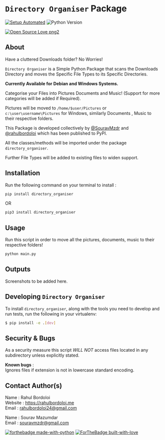 # `Directory Organiser` Package

[![Setup Automated](https://img.shields.io/badge/setup-automated-blue?logo=gitpod)](https://gitpod.io/from-referrer/)
![Python Version](https://img.shields.io/badge/python-3.x-brightgreen.svg)
<!--![Test passing](https://img.shields.io/badge/Tests-passing-brightgreen.svg)-->
[![Open Source Love png2](https://badges.frapsoft.com/os/v2/open-source.png?v=103)](https://github.com/ellerbrock/open-source-badges/)

## About

Have a cluttered Downloads folder? No Worries!

`Directory Organiser` is a Simple Python Package that scans the Downloads Directory and moves the Specific File Types to its Specific Directories.

<b> Currently Available for Debian and Windows Systems. </b>

Categorise your Files into Pictures Documents and Music! (Support for more categories will be added if Required).

Pictures will be moved to `/home/$user/Pictures` or `c:\user\username\Pictures` for Windows, similarly Documents , Music to their respective folders.

This Package is developed collectively by [@SouravMzdr](https://github.com/SouravMzdr) and  [@rahulbordoloi](https://github.com/rahulbordoloi) which has been published to PyPI.

All the classes/methods will be imported under the package `directory_organiser`.

Further File Types will be added to existing files to widen support.

## Installation

Run the following command on your terminal to install : 

```python
pip install directory_organiser
```
OR

```python
pip3 install directory_organiser
```

## Usage

Run this script in order to move all the pictures, documents, music to their respective folders!

```python
python main.py
```

## Outputs

Screenshots to be added here.

## Developing `Directory Organiser`

To install `directory_organiser`, along with the tools you need to develop and run tests, run the following in your virtualenv:

```bash
$ pip install -e .[dev]
```

## Security & Bugs

As a security measure this script *WILL NOT* access files located in any subdirectory unless explicitly stated.

__Known bugs__ : <br>
Ignores files if extension is not in lowercase standard encoding.

## Contact Author(s)

Name : Rahul Bordoloi <br>
Website : https://rahulbordoloi.me <br>
Email : rahulbordoloi24@gmail.com <br>

Name : Sourav Mazumdar <br>
Email : souravmzdr@gmail.com <br>

[![forthebadge made-with-python](http://ForTheBadge.com/images/badges/made-with-python.svg)](https://www.python.org/)
[![ForTheBadge built-with-love](http://ForTheBadge.com/images/badges/built-with-love.svg)](https://GitHub.com/rahulbordoloi/)

